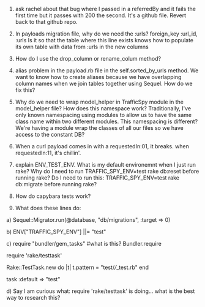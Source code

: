 1) ask rachel about that bug where I passed in a referredBy and it fails the first time but it passes with 200 the second. It's a github file. Revert back to that github repo.


3) In payloads migration file, why do we need the :urls?
foreign_key   :url_id, :urls
Is it so that the table where this line exists knows how to populate its own table with data from :urls in the new columns

4) How do I use the drop_column or rename_colum method?

5) alias problem in the payload.rb file in the self.sorted_by_urls method. We want to know how to create aliases because we have overlapping column names when we join tables together using Sequel. How do we fix this?

6) Why do we need to wrap model_helper in TrafficSpy module in the model_helper file? How does this namespace work? Traditionally, I've only known namespacing using modules to allow us to have the same class name within two different modules. This namespacing is different? We're having a module wrap the classes of all our files so we have access to the constant DB?

7) When a curl payload comes in with a requestedIn:01, it breaks. when requestedIn:11, it's chillin'.

8) explain ENV_TEST_ENV. What is my default environemnt when I just run rake? Why do I need to run TRAFFIC_SPY_ENV=test rake db:reset  before running rake? Do I need to run this: TRAFFIC_SPY_ENV=test rake db:migrate    before running rake?


9) How do capybara tests work?

10) What does these lines do:

a)
Sequel::Migrator.run(@database, "db/migrations", :target => 0)

b)
ENV["TRAFFIC_SPY_ENV"] ||= "test"

c)
require "bundler/gem_tasks" #what is this?
Bundler.require

require 'rake/testtask'

Rake::TestTask.new do |t|
t.pattern = "test/*/*_test.rb"
end

task :default => "test"

d)
Say I am curious what:
require 'rake/testtask'
is doing... what is the best way to research this?
